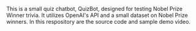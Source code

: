 This is a small quiz chatbot, QuizBot, designed for testing Nobel Prize Winner trivia. It utilizes OpenAI's API and a small dataset on Nobel Prize winners. In this respository are the source code and sample demo video. 
